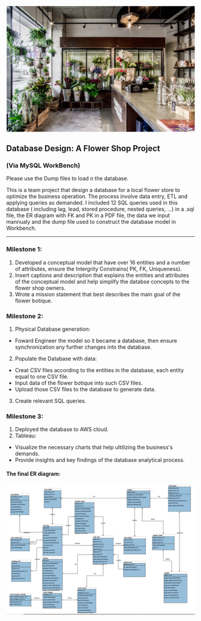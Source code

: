 <img src="Flower_store.png?raw=true"/>  

## Database Design: A Flower Shop Project
### (Via MySQL WorkBench)

Please use the Dump files to load n the database.  

This is a team project that design a database for a local flower store to optimize the business operation. The process involve data entry, ETL and applying queries as demanded. 
I included 12 SQL queries used in this database ( including lag, lead, stored procedure, nested queries, ...) in a .sql file, the ER diagram with FK and PK in a PDF file, the data we input mannualy and the dump file used to construct the database model in Workbench.

--- 

### Milestone 1:
1. Developed a conceptual model that have over 16 entities and a number of attributes, ensure the Intergrity Constrains( PK, FK, Uniqueness).  
2. Insert captions and description that explains the entities and attributes of the conceptual model and help simplify the databse concepts to the flower shop owners.  
3. Wrote a mission statement that best describes the main goal of the flower botique.  

### Milestone 2:

1. Physical Database generation:  
- Foward Engineer the model so it became a database, then ensure synchronization any further changes into the database.  
2. Populate the Database with data:
- Creat CSV files according to the entities in the database, each entity equal to one CSV file.  
- Input data of the flower botique into such CSV files.  
- Upload those CSV files to the database to generate data.  
3. Create relevant SQL queries.  

### Milestone 3:

1. Deployed the database to AWS cloud.  
2. Tableau:
- Visualize the necessary charts that help ultilizing the business's demands. 
- Provide insights and key findings of the database analytical process.

#### The final ER diagram: 
<img src="Flower_ER.png?raw=true"/>  
